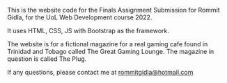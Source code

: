 This is the website code for the Finals Assignment Submission for Rommit Gidla, for the UoL Web Development course 2022.

It uses HTML, CSS, JS with Bootstrap as the framework.

The website is for a fictional magazine for a real gaming cafe found in Trinidad and Tobago called The Great Gaming Lounge. The magazine in question is called The Plug.

If any questions, please contact me at rommitgidla@hotmail.com